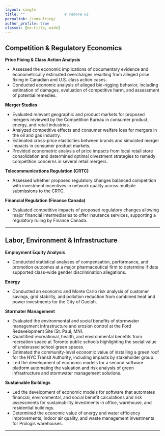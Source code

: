 ```yaml
---
layout: single
title: ""                  # remove H1
permalink: /consulting/
author_profile: true
classes: [no-title, wide]
---
```


## Competition & Regulatory Economics

**Price Fixing & Class Action Analysis**  
-   Assessed the economic implications of documentary evidence and econometrically estimated overcharges resulting from alleged price fixing in Canadian and U.S. class action cases.
-   Conducted economic analysis of alleged bid-rigging behavior, including estimation of damages, evaluation of competitive harm, and assessment of potential remedies.
  
**Merger Studies**  
- Evaluated relevant geographic and product markets for proposed mergers reviewed by the Competition Bureau in consumer product, energy, and retail industries.
- Analyzed competitive effects and consumer welfare loss for mergers in the oil and gas industry.  
- Estimated cross-price elasticities between brands and simulated merger impacts in consumer product markets.  
- Provided econometric analysis of price impacts from local retail store consolidation and determined optimal divestment strategies to remedy competition concerns in several retail mergers.

**Telecommunications Regulation (CRTC)**  
- Assessed whether proposed regulatory changes balanced competition with investment incentives in network quality across multiple submissions to the CRTC.

**Financial Regulation (Finance Canada)**  
- Evaluated competitive impacts of proposed regulatory changes allowing major financial intermediaries to offer insurance services, supporting a regulatory ruling by Finance Canada.

---

## Labor, Environment & Infrastructure

**Employment Equity Analysis**  
- Conducted statistical analyses of compensation, performance, and promotion outcomes at a major pharmaceutical firm to determine if data supported class-wide gender discrimination allegations.

**Energy**  
- Conducted an economic and Monte Carlo risk analysis of customer savings, grid stability, and pollution reduction from combined heat and power investments for the City of Guelph.

**Stormater Management**  
- Evaluated the environmental and social benefits of stormwater management infrastructure and erosion control at the Ford Redevelopment Site (St. Paul, MN).  
- Quantified recreational, health, and environmental benefits from recreation space at Toronto public schools highlighting the social value of underused school green spaces.  
- Estimated the community-level economic value of installing a green roof for the NYC Transit Authority, including impacts by stakeholder group.
- Led the development of economic models for a second software platform automating the valuation and risk analysis of green infrastructure and stormwater management solutions.

**Sustainable Buildings**  
- Led the development of economic models for software that automates financial, environmental, and social benefit calculations and risk assessments for sustainability investments in office, warehouse, and residential buildings.
- Determined the economic value of energy and water efficiency improvements, indoor air quality, and waste management investments for Prologis warehouses.  

---

